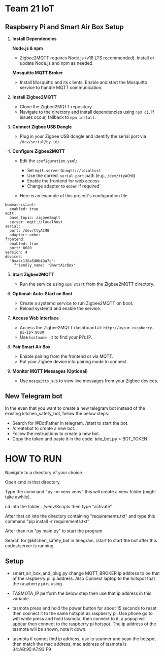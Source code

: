 # Team 21 IoT

## Raspberry Pi and Smart Air Box Setup

1. **Install Dependencies**

   **Node.js & npm**  
   - Zigbee2MQTT requires Node.js (v18 LTS recommended). Install or update Node.js and npm as needed.

   **Mosquitto MQTT Broker**  
   - Install Mosquitto and its clients. Enable and start the Mosquitto service to handle MQTT communication.

2. **Install Zigbee2MQTT**  
   - Clone the Zigbee2MQTT repository.  
   - Navigate to the directory and install dependencies using `npm ci`. If issues occur, fallback to `npm install`.

3. **Connect Zigbee USB Dongle**  
   - Plug in your Zigbee USB dongle and identify the serial port via `/dev/serial/by-id/`.

4. **Configure Zigbee2MQTT**  
   - Edit the `configuration.yaml`:

     - Set `mqtt.server` to `mqtt://localhost`
     - Use the correct `serial.port` path (e.g., `/dev/ttyACM0`)
     - Enable the frontend for web access
     - Change adapter to `ember` if required'
   
   - Here is an example of this project's configuration file:
   
```
homeassistant:
  enabled: true
mqtt:
  base_topic: zigbee2mqtt
  server: mqtt://localhost
serial:
  port: /dev/ttyACM0
  adapter: ember
frontend:
  enabled: true
  port: 8080
version: 4
devices:
  '0xa4c138a5d0b49a7c':
    friendly_name: 'SmartAirBox'
```


5. **Start Zigbee2MQTT**  
   - Run the service using `npm start` from the Zigbee2MQTT directory.

6. **Optional: Auto-Start on Boot**  
   - Create a systemd service to run Zigbee2MQTT on boot.  
   - Reload systemd and enable the service.

7. **Access Web Interface**  
   - Access the Zigbee2MQTT dashboard at: `http://<your-raspberry-pi-ip>:8080`  
   - Use `hostname -I` to find your Pi’s IP.

8. **Pair Smart Air Box**  
   - Enable pairing from the frontend or via MQTT.  
   - Put your Zigbee device into pairing mode to connect.

9. **Monitor MQTT Messages (Optional)**  
   - Use `mosquitto_sub` to view live messages from your Zigbee devices.

## New Telegram bot
In the even that you want to create a new telegram bot instead of the existing kitchen_safety_bot, follow the below steps:
- Search for @BotFather in telegram. /start to start the bot.
- /createbot to create a new bot.
- Follow the instructions to create a new bot.
- Copy the token and paste it in the code: tele_bot.py > BOT_TOKEN

# HOW TO RUN

Navigate to a directory of your choice.

Open cmd in that directory.

Type the command "py -m venv venv" this will create a venv folder (might take awhile).

cd into the folder ../venv/Scripts then type "activate"

After that cd into the directory containing "requirements.txt" and type this command "pip install -r requirements.txt"

After than run "py main.py" to start the program

Search for @kitchen_safety_bot in telegram. /start to start the bot after this codes/server is running.

## Setup

- smart_air_box_and_plug.py change MQTT_BROKER ip address to be that of the raspberry pi ip address. Also Connect laptop to the hotspot that the raspberry pi is using.

- TASMOTA_IP perform the below step then use that ip address in this variable.

- tasmota press and hold the power button for about 15 seconds to reset then connect it to the same hotspot as raspberry pi. Use phone go to wifi while press and hold tasmota, then connect to it, a popup will appear then connect to the raspberry pi hotspot. The ip address of the tasmota will be shown, note it down.

- tasmota if cannot find ip address, use ip scanner and scan the hotspot then match the mac address, mac address of tasmota is 34:AB:95:A7:93:F9
